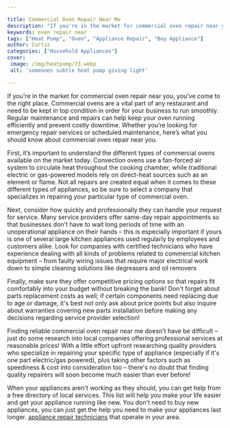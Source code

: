 ```yaml
---

title: Commercial Oven Repair Near Me
description: "If you're in the market for commercial oven repair near you, you've come to the right place. Commercial ovens are a vital part of ...scroll on and keep learning"
keywords: oven repair near
tags: ["Heat Pump", "Oven", "Appliance Repair", "Buy Appliance"]
author: Curtis
categories: ["Household Appliances"]
cover: 
 image: /img/heatpump/33.webp
 alt: 'someones subtle heat pump giving light'

---
```


If you're in the market for commercial oven repair near you, you've come to the right place. Commercial ovens are a vital part of any restaurant and need to be kept in top condition in order for your business to run smoothly. Regular maintenance and repairs can help keep your oven running efficiently and prevent costly downtime. Whether you’re looking for emergency repair services or scheduled maintenance, here’s what you should know about commercial oven repair near you.

First, it’s important to understand the different types of commercial ovens available on the market today. Convection ovens use a fan-forced air system to circulate heat throughout the cooking chamber, while traditional electric or gas-powered models rely on direct-heat sources such as an element or flame. Not all repairs are created equal when it comes to these different types of appliances, so be sure to select a company that specializes in repairing your particular type of commercial oven.

Next, consider how quickly and professionally they can handle your request for service. Many service providers offer same-day repair appointments so that businesses don't have to wait long periods of time with an unoperational appliance on their hands – this is especially important if yours is one of several large kitchen appliances used regularly by employees and customers alike. Look for companies with certified technicians who have experience dealing with all kinds of problems related to commercial kitchen equipment – from faulty wiring issues that require major electrical work down to simple cleaning solutions like degreasers and oil removers 
 
Finally, make sure they offer competitive pricing options so that repairs fit comfortably into your budget without breaking the bank! Don't forget about parts replacement costs as well; if certain components need replacing due to age or damage, it's best not only ask about price points but also inquire about warranties covering new parts installation before making any decisions regarding service provider selection! 
 
Finding reliable commercial oven repair near me doesn't have be difficult – just do some research into local companies offering professional services at reasonable prices! With a little effort upfront researching quality providers who specialize in repairing your specific type of appliance (especially if it's one part electric/gas powered), plus taking other factors such as speediness & cost into consideration too – there's no doubt that finding quality repairers will soon become much easier than ever before!

When your appliances aren't working as they should, you can get help from a free directory of local services. This list will help you make your life easier and get your appliance running like new. You don't need to buy new appliances, you can just get the help you need to make your appliances last longer. <a href="/pages/appliance-repair-technicians/">appliance repair technicians</a> that operate in your area.